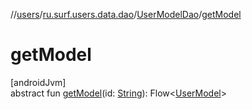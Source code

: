 //[users](../../../index.md)/[ru.surf.users.data.dao](../index.md)/[UserModelDao](index.md)/[getModel](get-model.md)

# getModel

[androidJvm]\
abstract fun [getModel](get-model.md)(id: [String](https://kotlinlang.org/api/latest/jvm/stdlib/kotlin/-string/index.html)): Flow&lt;[UserModel](../../ru.surf.users.data.models/-user-model/index.md)&gt;
